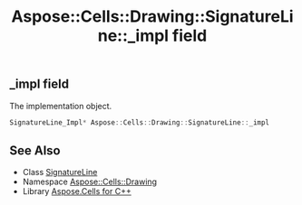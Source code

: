 ﻿---
title: Aspose::Cells::Drawing::SignatureLine::_impl field
linktitle: _impl
second_title: Aspose.Cells for C++ API Reference
description: 'Aspose::Cells::Drawing::SignatureLine::_impl field. The implementation object in C++.'
type: docs
weight: 2000
url: /cpp/aspose.cells.drawing/signatureline/_impl/
---
## _impl field


The implementation object.

```cpp
SignatureLine_Impl* Aspose::Cells::Drawing::SignatureLine::_impl
```

## See Also

* Class [SignatureLine](../)
* Namespace [Aspose::Cells::Drawing](../../)
* Library [Aspose.Cells for C++](../../../)
